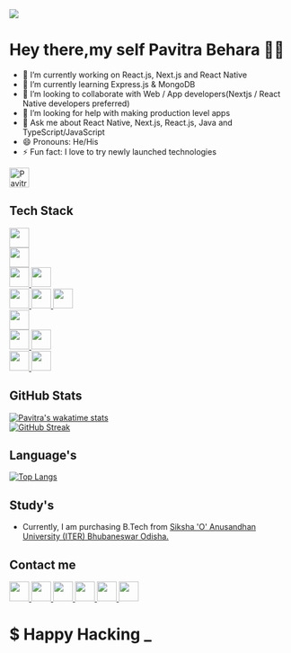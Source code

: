  <img src="https://raw.githubusercontent.com/developer-guy/developer-guy/master/code.gif">

# Hey there,my self Pavitra Behara 👨‍💻

- 🔭 I’m currently working on React.js, Next.js and React Native
- 🍁 I’m currently learning Express.js & MongoDB
- 🤝 I’m looking to collaborate with Web / App developers(Nextjs / React Native developers preferred)
- 🤔 I’m looking for help with making production level apps
- 💬 Ask me about React Native, Next.js, React.js, Java and TypeScript/JavaScript
- 😄 Pronouns: He/His
- ⚡ Fun fact: I love to try newly launched technologies
<img height="35px" src="https://komarev.com/ghpvc/?username=Pavitra554&label=Profile%20views&color=0e75b6&style=flat" alt="Pavitra554" />

## Tech Stack
<a href="https://www.nodejs.dev/">
    <img height="35px" src="https://img.shields.io/badge/Node.js-339933?style=for-the-badge&logo=nodedotjs&logoColor=white">
  </a><br/>

<a href="https://reactnative.dev/">
    <img height="35px" src="https://img.shields.io/badge/React_Native-20232A?style=for-the-badge&logo=react&logoColor=61DAFB">
  </a><br/>
<a href="https://nextjs.org/">
    <img height="35px" src="https://img.shields.io/badge/next.js-000000?style=for-the-badge&logo=nextdotjs&logoColor=white">
  </a>
 <a href="https://reactjs.org/">
    <img height="35px" src="https://img.shields.io/badge/React-20232A?style=for-the-badge&logo=react&logoColor=61DAFB">
  </a><br/>
  <a href="https://redux-toolkit.js.org/">
    <img height="35px" src="https://img.shields.io/badge/Redux-593D88?style=for-the-badge&logo=redux&logoColor=white">
  </a>
  <a href="https://www.framer.com/motion/">
   <img height="35px" src="https://img.shields.io/badge/Framer%20Motion-black?style=for-the-badge&logo=framer&logoColor=blue"/>
  </a>
  <a href="https://tailwindcss.com/">
    <img height="35px" src="https://img.shields.io/badge/Tailwind_CSS-38B2AC?style=for-the-badge&logo=tailwind-css&logoColor=white">
  </a>
  <br/>
  <a href="https://firebase.google.com/">
    <img height="35px" src="https://img.shields.io/badge/firebase-ffca28?style=for-the-badge&logo=firebase&logoColor=black">
  </a><br/>
  <a  href="https://www.javascript.com/">
    <img height="35px" src="https://img.shields.io/badge/JavaScript-323330?style=for-the-badge&logo=javascript&logoColor=F7DF1E">
  </a>
  <a  href="https://www.typescriptlang.org/">
    <img height="35px" src="https://img.shields.io/badge/TypeScript-007ACC?style=for-the-badge&logo=typescript&logoColor=white">
  </a><br/>
  
  <a href="https://www.java.com/en/">
    <img height="35px" alt="" src="https://img.shields.io/badge/java-%23ED8B00.svg?style=for-the-badge&logo=java&logoColor=white">
  </a>
  <a href="https://www.geeksforgeeks.org/c-language-set-1-introduction/">
    <img height="35px" alt="" src="https://img.shields.io/badge/C-00599C?style=for-the-badge&logo=c&logoColor=white">
  </a><br/>
  
  ## GitHub Stats

[![Pavitra's wakatime stats](https://github-readme-stats.vercel.app/api/?username=Pavitra554)](https://github.com/anuraghazra/github-readme-stats)<br/>
[![GitHub Streak](https://github-readme-streak-stats.herokuapp.com/?user=pavitra554&hide_border=true)](https://git.io/streak-stats)


## Language's
[![Top Langs](https://github-readme-stats.vercel.app/api/top-langs/?username=Pavitra554&layout=compact&langs_count=30)](https://github.com/anuraghazra/github-readme-stats)  
    
## Study's
- Currently, I am purchasing B.Tech from 
  <a href="https://www.soa.ac.in/">
    Siksha 'O' Anusandhan University (ITER) Bhubaneswar Odisha.
  </a>

## Contact me

  <a href="https://twitter.com/behara_pavitra">
    <img alt="" height="35px" src="https://img.shields.io/badge/Twitter-1DA1F2?style=for-the-badge&logo=twitter&logoColor=white">
  </a>
  <a href="https://www.linkedin.com/in/pavitra-behara-07941a200/">
    <img alt="" height="35px" src="https://img.shields.io/badge/LinkedIn-0077B5?style=for-the-badge&logo=linkedin&logoColor=white">
  </a>
  <a href="https://www.instagram.com/pavitra.js/">
    <img alt="" height="35px" src="https://img.shields.io/badge/Instagram-E4405F?style=for-the-badge&logo=instagram&logoColor=white">
  </a>
  <a href="mailto:pavitraredmi@gmail.com">
    <img alt="" height="35px" src="https://img.shields.io/badge/Gmail-D14836?style=for-the-badge&logo=gmail&logoColor=white">
  </a>
  <a href="https://www.hackerrank.com/pavitra_Behara">
    <img alt="" height="35px" src="https://img.shields.io/badge/-Hackerrank-2EC866?style=for-the-badge&logo=HackerRank&logoColor=white">
  </a>
  <a href="https://leetcode.com/Pavitra554/">
    <img alt="" height="35px" src="https://img.shields.io/badge/-LeetCode-FFA116?style=for-the-badge&logo=LeetCode&logoColor=black">
  </a>
 
# $ Happy Hacking _





